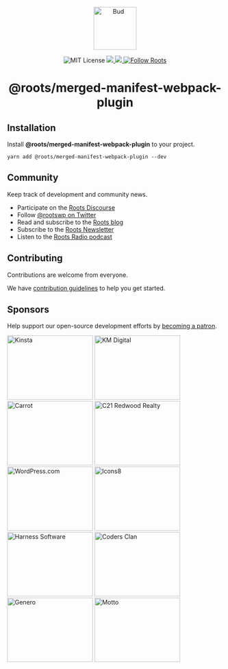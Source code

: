 <p align="center">
  <img alt="Bud" src="https://cdn.roots.io/app/uploads/logo-bud.svg" height="100" />
</p>

<p align="center">
  <img
    alt="MIT License"
    src="https://img.shields.io/github/license/roots/bud?color=%23525ddc&style=flat-square"
  />
  <a href="https://www.npmjs.com/package/@roots/bud">
    <img src="https://img.shields.io/npm/v/@roots/bud.svg?color=%23525ddc&style=flat-square" />
  </a>
  <a href="https://codeclimate.com/github/roots/bud-support/maintainability">
    <img src="https://img.shields.io/codeclimate/maintainability/roots/bud-support?color=%23525ddc&style=flat-square" />
  </a>
  <a href="https://twitter.com/rootswp">
    <img
      alt="Follow Roots"
      src="https://img.shields.io/twitter/follow/rootswp.svg?color=%23525ddc&style=flat-square"
    />
  </a>
</p>

<h1 align="center">
  <strong>@roots/merged-manifest-webpack-plugin</strong>
</h1>

> 
## Installation

Install **@roots/merged-manifest-webpack-plugin** to your project.

```shell
yarn add @roots/merged-manifest-webpack-plugin --dev
```

## Community

Keep track of development and community news.

- Participate on the [Roots Discourse](https://discourse.roots.io)
- Follow [@rootswp on Twitter](https://twitter.com/rootswp)
- Read and subscribe to the [Roots blog](https://roots.io/blog/)
- Subscribe to the [Roots Newsletter](https://roots.io/subscribe/)
- Listen to the [Roots Radio podcast](https://roots.io/podcast/)

## Contributing

Contributions are welcome from everyone.

We have [contribution guidelines](https://github.com/roots/guidelines/blob/master/CONTRIBUTING.md) to help you get started.

## Sponsors

Help support our open-source development efforts by [becoming a patron](https://www.patreon.com/rootsdev).

<a href="https: //kinsta.com/?kaid=OFDHAJIXUDIV"><img src="https: //cdn.roots.io/app/uploads/kinsta.svg" alt="Kinsta" width="200" height="150"/></a>
<a href="https: //k-m.com/"><img src="https: //cdn.roots.io/app/uploads/km-digital.svg" alt="KM Digital" width="200" height="150"/></a>
<a href="https: //carrot.com/"><img src="https: //cdn.roots.io/app/uploads/carrot.svg" alt="Carrot" width="200" height="150"/></a>
<a href="https: //www.c21redwood.com/"><img src="https: //cdn.roots.io/app/uploads/c21redwood.svg" alt="C21 Redwood Realty" width="200" height="150"/></a>
<a href="https: //wordpress.com/"><img src="https: //cdn.roots.io/app/uploads/wordpress.svg" alt="WordPress.com" width="200" height="150"/></a>
<a href="https: //icons8.com/"><img src="https: //cdn.roots.io/app/uploads/icons8.svg" alt="Icons8" width="200" height="150"/></a>
<a href="https: //www.harnessup.com/"><img src="https: //cdn.roots.io/app/uploads/harness-software.svg" alt="Harness Software" width="200" height="150"/></a>
<a href="https: //www.codersclan.com/"><img src="https: //cdn.roots.io/app/uploads/coders-clan.svg" alt="Coders Clan" width="200" height="150"/></a>
<a href="https: //generodigital.com/"><img src="https: //cdn.roots.io/app/uploads/genero.svg" alt="Genero" width="200" height="150"/></a>
<a href="https: //motto.ca/roots"><img src="https: //cdn.roots.io/app/uploads/motto.svg" alt="Motto" width="200" height="150"/></a>